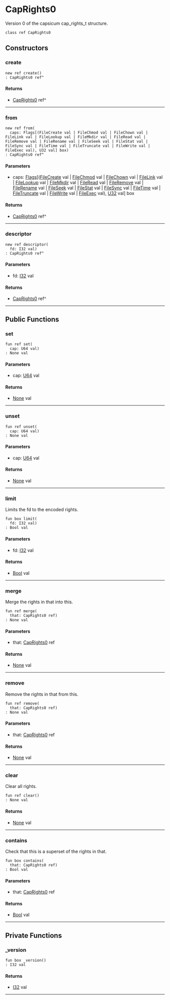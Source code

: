 # CapRights0

Version 0 of the capsicum cap_rights_t structure.


```pony
class ref CapRights0
```

## Constructors

### create

```pony
new ref create()
: CapRights0 ref^
```

#### Returns

* [CapRights0](capsicum-CapRights0) ref^

---

### from

```pony
new ref from(
  caps: Flags[(FileCreate val | FileChmod val | FileChown val | FileLink val | FileLookup val | FileMkdir val | FileRead val | FileRemove val | FileRename val | FileSeek val | FileStat val | FileSync val | FileTime val | FileTruncate val | FileWrite val | FileExec val), U32 val] box)
: CapRights0 ref^
```
#### Parameters

*   caps: [Flags](collections-Flags)\[([FileCreate](files-FileCreate) val | [FileChmod](files-FileChmod) val | [FileChown](files-FileChown) val | [FileLink](files-FileLink) val | [FileLookup](files-FileLookup) val | [FileMkdir](files-FileMkdir) val | [FileRead](files-FileRead) val | [FileRemove](files-FileRemove) val | [FileRename](files-FileRename) val | [FileSeek](files-FileSeek) val | [FileStat](files-FileStat) val | [FileSync](files-FileSync) val | [FileTime](files-FileTime) val | [FileTruncate](files-FileTruncate) val | [FileWrite](files-FileWrite) val | [FileExec](files-FileExec) val), [U32](builtin-U32) val\] box

#### Returns

* [CapRights0](capsicum-CapRights0) ref^

---

### descriptor

```pony
new ref descriptor(
  fd: I32 val)
: CapRights0 ref^
```
#### Parameters

*   fd: [I32](builtin-I32) val

#### Returns

* [CapRights0](capsicum-CapRights0) ref^

---

## Public Functions

### set

```pony
fun ref set(
  cap: U64 val)
: None val
```
#### Parameters

*   cap: [U64](builtin-U64) val

#### Returns

* [None](builtin-None) val

---

### unset

```pony
fun ref unset(
  cap: U64 val)
: None val
```
#### Parameters

*   cap: [U64](builtin-U64) val

#### Returns

* [None](builtin-None) val

---

### limit

Limits the fd to the encoded rights.


```pony
fun box limit(
  fd: I32 val)
: Bool val
```
#### Parameters

*   fd: [I32](builtin-I32) val

#### Returns

* [Bool](builtin-Bool) val

---

### merge

Merge the rights in that into this.


```pony
fun ref merge(
  that: CapRights0 ref)
: None val
```
#### Parameters

*   that: [CapRights0](capsicum-CapRights0) ref

#### Returns

* [None](builtin-None) val

---

### remove

Remove the rights in that from this.


```pony
fun ref remove(
  that: CapRights0 ref)
: None val
```
#### Parameters

*   that: [CapRights0](capsicum-CapRights0) ref

#### Returns

* [None](builtin-None) val

---

### clear

Clear all rights.


```pony
fun ref clear()
: None val
```

#### Returns

* [None](builtin-None) val

---

### contains

Check that this is a superset of the rights in that.


```pony
fun box contains(
  that: CapRights0 ref)
: Bool val
```
#### Parameters

*   that: [CapRights0](capsicum-CapRights0) ref

#### Returns

* [Bool](builtin-Bool) val

---

## Private Functions

### _version

```pony
fun box _version()
: I32 val
```

#### Returns

* [I32](builtin-I32) val

---

